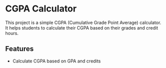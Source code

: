# CGPA Calculator

This project is a simple CGPA (Cumulative Grade Point Average) calculator. It helps students to calculate their CGPA based on their grades and credit hours.

## Features

- Calculate CGPA based on GPA and credits

